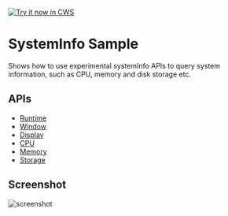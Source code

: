 <a target="_blank" href="https://chrome.google.com/webstore/detail/lfkebofdngpbnooppdhiibpdpepgjoch">![Try it now in CWS](https://raw.github.com/GoogleChrome/chrome-extensions-samples/master/apps/tryitnowbutton.png "Click here to install this sample from the Chrome Web Store")</a>


# SystemInfo Sample

Shows how to use experimental systemInfo APIs to query system information, such
as CPU, memory and disk storage etc. 

## APIs
* [Runtime](http://developer.chrome.com/apps/app.runtime.html)
* [Window](http://developer.chrome.com/apps/app.window.html)
* [Display](http://developer.chrome.com/apps/system_display.html)
* [CPU](http://developer.chrome.com/apps/system_cpu.html)
* [Memory](http://developer.chrome.com/apps/system_memory.html)
* [Storage](http://developer.chrome.com/apps/system_storage.html)

## Screenshot

![screenshot](/apps/samples/systemInfo/assets/screenshot_1280_800.png)

